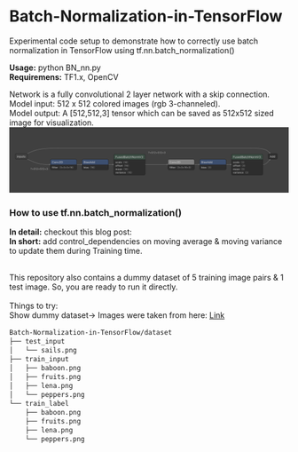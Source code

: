 # Batch-Normalization-in-TensorFlow
Experimental code setup to demonstrate how to correctly use batch normalization in TensorFlow using tf.nn.batch_normalization()


__Usage:__ python BN_nn.py<br>
__Requiremens:__ TF1.x, OpenCV <br>

Network is a fully convolutional 2 layer network with a skip connection.<br>
Model input: 512 x 512 colored images (rgb 3-channeled).<br>
Model output: A [512,512,3] tensor which can be saved as 512x512 sized image for visualization.
![Model](https://github.com/vdivakar/Batch-Normalization-in-TensorFlow/blob/master/network_image.png)<br>

### How to use tf.nn.batch_normalization()<br>
__In detail:__ checkout this blog post:
<br>__In short:__ add control_dependencies on moving average & moving variance to update them during Training time.



<br>This repository also contains a dummy dataset of 5 training image pairs & 1 test image. So, you are ready to run it directly.<br>
<br>Things to try:
<br>Show dummy dataset->
Images were taken from here: [Link](https://homepages.cae.wisc.edu/~ece533/images/) <br>
```
Batch-Normalization-in-TensorFlow/dataset
├── test_input
│   └── sails.png
├── train_input
│   ├── baboon.png
│   ├── fruits.png
│   ├── lena.png
│   └── peppers.png
└── train_label
    ├── baboon.png
    ├── fruits.png
    ├── lena.png
    └── peppers.png
```
